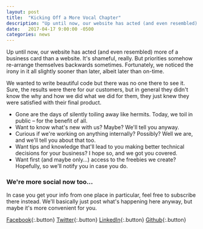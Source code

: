 ```yaml
---
layout: post
title:  "Kicking Off a More Vocal Chapter"
description: "Up until now, our website has acted (and even resembled) more of a business card than a website. That's about to change. We want to keep you up to date with what we're doing."
date:   2017-04-17 9:00:00 -0500
categories: news
---
```

Up until now, our website has acted (and even resembled) more of a business card than a website. It's shameful, really. But priorities somehow re-arrange themselves backwards sometimes. Fortunately, we noticed the irony in it all slightly sooner than later, albeit later than on-time.

We wanted to write beautiful code but there was no one there to see it. Sure, the results were there for our customers, but in general they didn't know the why and how we did what we did for them, they just knew they were satisfied with their final product.

- Gone are the days of silently toiling away like hermits. Today, we toil in public – for the benefit of all.
- Want to know what's new with us? Maybe? We'll tell you anyway.
- Curious if we're working on anything internally? Possibly? Well we are, and we'll tell you about that too.
- Want tips and knowledge that'll lead to you making better technical decisions for your business? I hope so, and we got you covered.
- Want first (and maybe only...) access to the freebies we create? Hopefully, so we'll notify you in case you do.

### We're more social now too...

In case you get your info from one place in particular, feel free to subscribe there instead. We'll basically just post what's happening here anyway, but maybe it's more convenient for you.

[<i class="fa fa-facebook-square"></i> Facebook](https://www.facebook.com/FreshBrewedWebMTL/){:.button}
[<i class="fa fa-twitter"></i> Twitter](https://twitter.com/freshbreweddev){:.button}
[<i class="fa fa-linkedin-square"></i> LinkedIn](https://www.linkedin.com/in/greghunt/){:.button}
[<i class="fa fa-github"></i> Github](https://github.com/freshbrewedweb){:.button}
